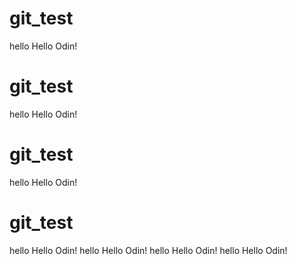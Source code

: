 # git_test
hello
Hello Odin!
# git_test
hello
Hello Odin!
# git_test
hello
Hello Odin!
# git_test
hello
Hello Odin!
hello
Hello Odin!
hello
Hello Odin!
hello
Hello Odin!
